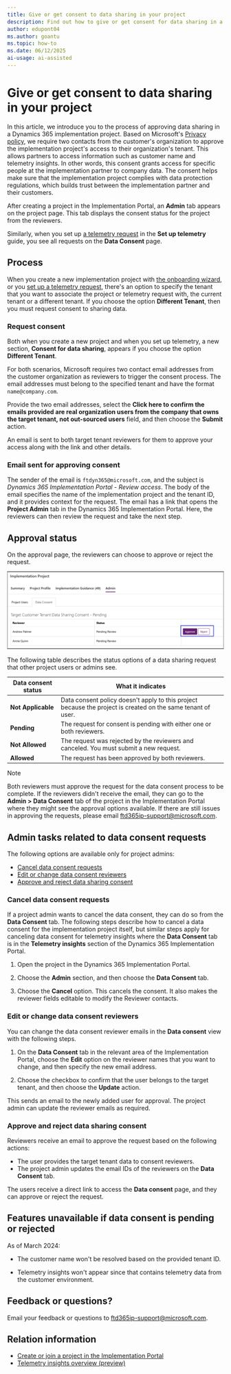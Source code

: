 ```yaml
---
title: Give or get consent to data sharing in your project
description: Find out how to give or get consent for data sharing in a Dynamics 365 implementation project and what features depend on it.
author: edupont04
ms.author: goantu
ms.topic: how-to
ms.date: 06/12/2025
ai-usage: ai-assisted
---
```


# Give or get consent to data sharing in your project

In this article, we introduce you to the process of approving data sharing in a Dynamics 365 implementation project. Based on Microsoft's [Privacy policy](https://privacy.microsoft.com/privacystatement), we require two contacts from the customer's organization to approve the implementation project's access to their organization's tenant. This allows partners to access information such as customer name and telemetry insights. In other words, this consent grants access for specific people at the implementation partner to company data. The consent helps make sure that the implementation project complies with data protection regulations, which builds trust between the implementation partner and their customers.

After creating a project in the Implementation Portal, an **Admin** tab appears on the project page. This tab displays the consent status for the project from the reviewers.  

Similarly, when you set up [a telemetry request](telemetry-insights.md) in the **Set up telemetry** guide, you see all requests on the **Data Consent** page.  

## Process

When you create a new implementation project with [the onboarding wizard](onboard-project.md), or you [set up a telemetry request](telemetry-insights.md), there's an option to specify the tenant that you want to associate the project or telemetry request with, the current tenant or a different tenant. If you choose the option **Different Tenant**, then you must request consent to sharing data.

### Request consent

Both when you create a new project and when you set up telemetry, a new section, **Consent for data sharing**, appears if you choose the option **Different Tenant**.  

For both scenarios, Microsoft requires two contact email addresses from the customer organization as reviewers to trigger the consent process. The email addresses must belong to the specified tenant and have the format `name@company.com`.  

Provide the two email addresses, select the **Click here to confirm the emails provided are real organization users from the company that owns the target tenant, not out-sourced users** field, and then choose the **Submit** action.

An email is sent to both target tenant reviewers for them to approve your access along with the link and other details.  

### Email sent for approving consent

The sender of the email is `ftdyn365@microsoft.com`, and the subject is *Dynamics 365 Implementation Portal - Review access*. The body of the email specifies the name of the implementation project and the tenant ID, and it provides context for the request. The email has a link that opens the **Project Admin** tab in the Dynamics 365 Implementation Portal. Here, the reviewers can then review the request and take the next step.

## Approval status

On the approval page, the reviewers can choose to approve or reject the request.

![Screenshot of the Data Consent tab for an implementation project that's pending approval or rejecting of the data sharing consent request.](./media/DataConsentApproval.png)

The following table describes the status options of a data sharing request that other project users or admins see.

| **Data consent status** | **What it indicates** |
|-------------------------|-------------------------|
| **Not Applicable** | Data consent policy doesn't apply to this project because the project is created on the same tenant of user. |
| **Pending** | The request for consent is pending with either one or both reviewers. |
| **Not Allowed** | The request was rejected by the reviewers and canceled. You must submit a new request. |
| **Allowed** | The request has been approved by both reviewers. |

> [!NOTE]
> Both reviewers must approve the request for the data consent process to be complete. If the reviewers didn't receive the email, they can go to the **Admin > Data Consent** tab of the project in the Implementation Portal where they might see the approval options available. If there are still issues in approving the requests, please email [ftd365ip-support@microsoft.com](mailto:ftd365ip-support@microsoft.com).

## Admin tasks related to data consent requests

The following options are available only for project admins:

- [Cancel data consent requests](#cancel-data-consent-requests)  
- [Edit or change data consent reviewers](#edit-or-change-data-consent-reviewers)  
- [Approve and reject data sharing consent](#approve-and-reject-data-sharing-consent)  

### Cancel data consent requests

If a project admin wants to cancel the data consent, they can do so from the **Data Consent** tab. The following steps describe how to cancel a data consent for the implementation project itself, but similar steps apply for canceling data consent for telemetry insights where the **Data Consent** tab is in the **Telemetry insights** section of the Dynamics 365 Implementation Portal.  

1. Open the project in the Dynamics 365 Implementation Portal.

2. Choose the **Admin** section, and then choose the **Data Consent** tab.

3. Choose the **Cancel** option. This cancels the consent. It also makes the reviewer fields editable to modify the Reviewer contacts.

### Edit or change data consent reviewers

You can change the data consent reviewer emails in the **Data consent** view with the following steps.

1. On the **Data Consent** tab in the relevant area of the Implementation Portal, choose the **Edit** option on the reviewer names that you want to change, and then specify the new email address.  

2. Choose the checkbox to confirm that the user belongs to the target tenant, and then choose the **Update** action.

This sends an email to the newly added user for approval. The project admin can update the reviewer emails as required.

### Approve and reject data sharing consent

Reviewers receive an email to approve the request based on the following actions:

- The user provides the target tenant data to consent reviewers.
- The project admin updates the email IDs of the reviewers on the **Data Consent** tab.

The users receive a direct link to access the **Data consent** page, and they can approve or reject the request.

## Features unavailable if data consent is pending or rejected

As of March 2024:

- The customer name won't be resolved based on the provided tenant ID.

- Telemetry insights won't appear since that contains telemetry data from the customer environment.

## Feedback or questions?

Email your feedback or questions to [ftd365ip-support@microsoft.com](mailto:ftd365ip-support@microsoft.com).  

## Relation information

- [Create or join a project in the Implementation Portal](onboard-project.md)  
- [Telemetry insights overview (preview)](telemetry-insights.md)  
